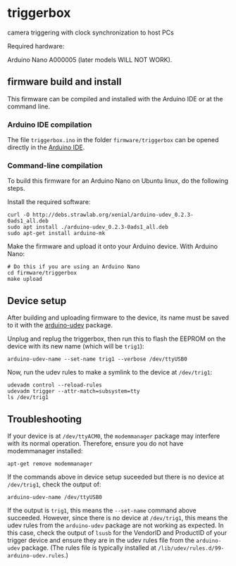 # triggerbox

camera triggering with clock synchronization to host PCs

Required hardware:

Arduino Nano A000005 (later models WILL NOT WORK).

## firmware build and install

This firmware can be compiled and installed with the Arduino IDE or at
the command line.

### Arduino IDE compilation

The file `triggerbox.ino` in the folder `firmware/triggerbox` can be opened
directly in the [Arduino IDE](http://arduino.cc/en/main/software).

### Command-line compilation

To build this firmware for an Arduino Nano on Ubuntu linux, do the following
steps.

Install the required software:

    curl -O http://debs.strawlab.org/xenial/arduino-udev_0.2.3-0ads1_all.deb
    sudo apt install ./arduino-udev_0.2.3-0ads1_all.deb
    sudo apt-get install arduino-mk

Make the firmware and upload it onto your Arduino device. With Arduino Nano:

    # Do this if you are using an Arduino Nano
    cd firmware/triggerbox
    make upload

## Device setup

After building and uploading firmware to the device, its name must be saved
to it with the [arduino-udev](https://github.com/strawlab/arduino-udev)
package.

Unplug and replug the triggerbox, then run this to flash the EEPROM on the
device with its new name (which will be `trig1`):

    arduino-udev-name --set-name trig1 --verbose /dev/ttyUSB0

Now, run the udev rules to make a symlink to the device at `/dev/trig1`:

    udevadm control --reload-rules
    udevadm trigger --attr-match=subsystem=tty
    ls /dev/trig1

## Troubleshooting

If your device is at `/dev/ttyACM0`, the `modemmanager` package may interfere
with its normal operation. Therefore, ensure you do not have modemmanager
installed:

    apt-get remove modemmanager

If the commands above in device setup suceeded but there is no device at
`/dev/trig1`, check the output of:

    arduino-udev-name /dev/ttyUSB0

If the output is `trig1`, this means the `--set-name` command above succeeded.
However, since there is no device at `/dev/trig1`, this means the udev rules
from the `arduino-udev` package are not working as expected. In this case, check
the output of `lsusb` for the VendorID and ProductID of your trigger device and
ensure they are in the udev rules file from the `arduino-udev` package. (The
rules file is typically installed at `/lib/udev/rules.d/99-arduino-udev.rules`.)
